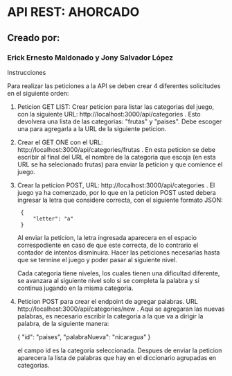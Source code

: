 # API REST: AHORCADO
## Creado por: 
### Erick Ernesto Maldonado y Jony Salvador López

Instrucciones

Para realizar las peticiones a la API se deben crear 4 diferentes solicitudes en el siguiente orden:

1. Peticion GET LIST: Crear peticion para listar las categorias del juego, con la 
    siguiente URL: http://localhost:3000/api/categories . Esto devolvera una lista de las categorias: "frutas" y "paises".
    Debe escoger una para agregarla a la URL de la siguiente peticion.


2.  Crear el GET ONE con el URL: http://localhost:3000/api/categories/frutas . En esta peticion se debe
    escribir al final del URL el nombre de la categoria que escoja (en esta URL se ha selecionado frutas) para enviar la peticion y que comience el juego.

3. Crear la peticion POST, URL: http://localhost:3000/api/categories . El juego ya ha comenzado, por lo que en la peticion
    POST usted debera ingresar la letra que considere correcta, con el siguiente formato JSON:

        {
    	    "letter": "a"
        }

    Al enviar la peticion, la letra ingresada aparecera en el espacio correspodiente en caso de que este correcta, de lo contrario el contador de intentos disminuira. Hacer las peticiones necesarias hasta que se termine el juego y poder
    pasar al siguiente nivel.

    Cada categoria tiene niveles, los cuales tienen una dificultad diferente, se avanzara al siguiente nivel solo si se
    completa la palabra y si continua jugando en la misma categoria.

4. Peticion POST para crear el endpoint de agregar palabras. URL http://localhost:3000/api/categories/new . Aqui se agregaran
    las nuevas palabras, es necesario escribir la categoria a la que va a dirigir la palabra, de la siguiente manera:

    {
	    "id": "paises",
	    "palabraNueva": "nicaragua"
    }

    el campo id es la categoria seleccionada. Despues de enviar la peticion aparecera la lista de palabras que hay en el diccionario agrupadas en categorias. 